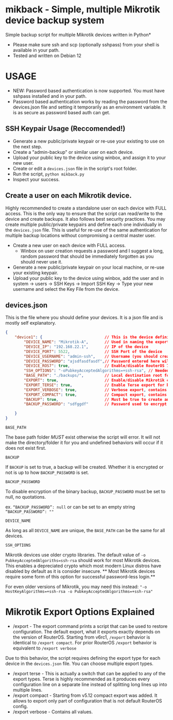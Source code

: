 # mikback - Simple, multiple Mikrotik device backup system

Simple backup script for multiple Mikrotik devices written in Python\*

* Please make sure ssh and scp (optionally sshpass) from your shell is available in your path.
* Tested and written on Debian 12


# USAGE
* NEW: Password based authentication is now supported. You must have sshpass installed and in your path.
* Password based authentication works by reading the password from the devices.json file and setting it temporarily as an environment variable. It is as secure as password based auth can get. 

## SSH Keypair Usage (Reccomended!)
* Generate a new public/private keypair or re-use your existing to use on the next step.
* Create a "admin-backup" or similar user on each device.
* Upload your public key to the device using winbox, and assign it to your new user.
* Create or edit a `devices.json` file in the script's root folder.
* Run the script, `python mikback.py`
* Inspect your success.


## Create a user on each Mikrotik device.

Highly recommended to create a standalone user on each device with FULL access. This is the only way to ensure that the script can read/write to the device and create backups.
It also follows best security practices. You may create multiple public/private keypairs and define each one individually in the `devices.json` file.
This is useful for re-use of the same authentication for multiple backup locations without compromising a central master user.

* Create a new user on each device with FULL access.
  * Winbox on user creation requests a password and I suggest a long, random password that should be immediately forgotten as you should never use it.
* Generate a new public/private keypair on your local machine, or re-use your existing keypair.
* Upload your public key to the device using winbox, add the user and in system -> users -> SSH Keys -> Import SSH Key -> Type your new username and select the Key File from the device.

## devices.json

This is the file where you should define your devices. It is a json file and is mostly self explanatory.

```json
{
    "device1": {                           // This is the device definition, it can be any unique name.
        "DEVICE_NAME": "Mikrotik-A",       // Used in naming the export and backup files. NO SPACES OR WHITESPACE, also name should be unique otherwise your files will overwrite each other if you have the same name and base path between them.
        "DEVICE_IP": "192.168.22.1",       // IP of the device
        "DEVICE_PORT": 5522,               // SSH Port of the device
        "DEVICE_USERNAME": "admin-ssh",    // Username (you should create a new user with FULL access on the device)
        "DEVICE_PASSWORD": "ajsdfasdfasdf",// Password entered here will FORCE password authentication. Leave null or "" to use keypair authenticaion.
        "DEVICE_ROS7": true,               // Enable/disable RouterOS 7.x export type (show-sensitive). RouterOS 6.x is the default.
        "SSH_OPTIONS": "-oPubkeyAcceptedAlgorithms=+ssh-rsa", // Needed for most Mikrotik devices
        "BASE_PATH": "./backups/",         // Local destination root for exports and backups.
        "EXPORT": true,                    // Enable/disable Mikrotik config exports. Must enable at least one of VERBOSE/COMPACT types as well.
        "EXPORT_TERSE": true,              // Enable Terse export for both VERBOSE and COMPACT. Terse is highly recommended.
        "EXPORT_VERBOSE": true,            // Verbose export, contains all config values.
        "EXPORT_COMPACT": true,            // Compact export, contains only values changed from default settings.
        "BACKUP": true,                    // Must be true to create and download a Mikrotik binary .backup file
        "BACKUP_PASSWORD": "sdfggdf"       // Password used to encrypt the binary backup, set to null (no quotations) or "" (double quotations) to disable encryption.

    }
}
```

`BASE_PATH`

The base path folder *MUST* exist otherwise the script will error. It will not make the directory/folder it for you and undefined behaviors will occur if it does not exist first.


`BACKUP`

If `BACKUP` is set to true, a backup will be created. Whether it is encrypted or not is up to how `BACKUP_PASSWORD` is set.


`BACKUP_PASSWORD`

To disable encryption of the binary backup, `BACKUP_PASSWORD` must be set to null, no quotations.

ex. `“BACKUP_PASSWORD”: null` or can be set to an empty string `“BACKUP_PASSWORD”: ""`

`DEVICE_NAME`

As long as all `DEVICE_NAME` are unique, the `BASE_PATH` can be the same for all devices.

`SSH_OPTIONS`

Mikrotik devices use older crypto libraries. The default value of `-o PubkeyAcceptedAlgoriths=ssh-rsa` should work for most Mikrotik devices. This enables a depreciated crypto which most modern Linux distros have disabled by default as it is consider insecure. \*\* Most Mikrotik devices require some form of this option for successful password-less login.\*\*

For even older versions of Mikrotik, you may need this instead: `"-o HostKeyAlgorithms=+ssh-rsa -o PubkeyAcceptedAlgorithms=+ssh-rsa"`


# Mikrotik Export Options Explained


* /export - The export command prints a script that can be used to restore configuration.  The default export, what it exports exactly depends on the version of RouterOS. Starting from v6rc1, `/export` behavior is identical to `/export compact`. For prior RouterOS `/export` behavior is equivalent to `/export verbose`

Due to this behavior, the script requires defining the export type for each device in the `devices.json` file. You can choose multiple export types.

* /export terse - This is actually a switch that can be applied to any of the export types. Terse is highly recommended as it produces every configuration line on a separate line instead of splitting long lines up into multiple lines.
* /export compact - Starting from v5.12 compact export was added. It allows to export only part of configuration that is not default RouterOS config.
* /export verbose - Contains all values.



